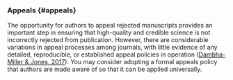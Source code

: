 ### Appeals {#appeals}

The opportunity for authors to appeal rejected manuscripts provides an important step in ensuring that high-quality and credible science is not incorrectly rejected from publication. However, there are considerable variations in appeal processes among journals, with little evidence of any detailed, reproducible, or established appeal policies in operation ([Dambha-Miller & Jones, 2017](https://doi.org/10.1002/leap.1107)). You may consider adopting a formal appeals policy that authors are made aware of so that it can be applied universally.

